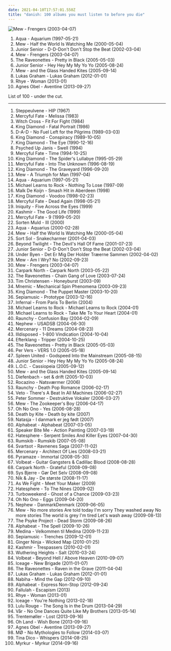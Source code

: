 ```yaml
---
date: 2021-04-10T17:57:01.550Z
title: "danish: 100 albums you must listen to before you die"
---
```

![Mew - Frengers (2003-04-07)](https://img.discogs.com/AnM9UOh8nyaKFJgg_VwWz7wRbJw=/fit-in/600x601/filters:strip_icc():format(jpeg):mode_rgb():quality(90)/discogs-images/R-1467098-1576333416-9295.jpeg.jpg "Mew - Frengers (2003-04-07)")
<ol class="albums">
<li data-cover="http://coverartarchive.org/release/6faa4168-52d1-4375-8b67-2b143a370a75/2570451062-500.jpg" data-tags="dance, pop, eurodance, 90s" role="button">Aqua - Aquarium (1997-05-21)</li>
<li data-cover="http://coverartarchive.org/release/4e4523bd-c035-4f79-a031-9055e06970fb/26379919825-500.jpg" data-tags="indie, pop, rock, danish, somehow very nostalgic" role="button">Mew - Half the World Is Watching Me (2000-05-04)</li>
<li data-cover="http://coverartarchive.org/release/7c71b328-e6ab-48b1-96b8-f1df0fca78eb/2981796820-500.jpg" data-tags="electronic, electronica, happy, dance" role="button">Junior Senior - D-D-Don't Don't Stop the Beat (2002-03-04)</li>
<li data-cover="https://img.discogs.com/AnM9UOh8nyaKFJgg_VwWz7wRbJw=/fit-in/600x601/filters:strip_icc():format(jpeg):mode_rgb():quality(90)/discogs-images/R-1467098-1576333416-9295.jpeg.jpg" data-tags="indie, danish, rock" role="button">Mew - Frengers (2003-04-07)</li>
<li data-cover="https://img.discogs.com/SOwiG1fbycNz_GIFEwPEN_HSeQ4=/fit-in/350x348/filters:strip_icc():format(jpeg):mode_rgb():quality(90)/discogs-images/R-459924-1116599390.jpg.jpg" data-tags="rock" role="button">The Raveonettes - Pretty in Black (2005-05-03)</li>
<li data-cover="https://img.discogs.com/U6PIy5GUjVerWh65ewZtq1k8eyU=/fit-in/500x500/filters:strip_icc():format(jpeg):mode_rgb():quality(90)/discogs-images/R-10744118-1503509646-4309.jpeg.jpg" data-tags="electronic, pop, danish" role="button">Junior Senior - Hey Hey My My Yo Yo (2005-08-24)</li>
<li data-cover="http://coverartarchive.org/release/d8e64927-2ed5-38b7-82c6-3f02ce624598/22167976638-500.jpg" data-tags="indie, indie rock" role="button">Mew - and the Glass Handed Kites (2005-09-14)</li>
<li data-cover="https://img.discogs.com/95iylV2MI3QPfDlGj5MWdSac9No=/fit-in/600x595/filters:strip_icc():format(jpeg):mode_rgb():quality(90)/discogs-images/R-4552944-1467374348-1565.jpeg.jpg" data-tags="danish, 10s, soul pop, dk, danish poprock, danish group" role="button">Lukas Graham - Lukas Graham (2012-01-01)</li>
<li data-cover="http://coverartarchive.org/release/7dfd5c40-ee28-4fda-8369-fe3748f75930/3612285293-500.jpg" data-tags="soul, sophisti-pop" role="button">Rhye - Woman (2013-01)</li>
<li data-cover="http://coverartarchive.org/release/2d012e66-6759-485b-beb5-00532c46a386/8544215048-500.jpg" data-tags="folk, singer-songwriter, piano" role="button">Agnes Obel - Aventine (2013-09-27)</li>
</ol>
List of 100 - under the cut.
<!-- more -->

_________________

<ol class="albums">
<li data-cover="http://coverartarchive.org/release/a3eec736-0657-4a5c-8c19-39cbfe9ad4b4/12302912604-500.jpg" data-tags="danish" role="button">
Steppeulvene - HIP (1967)
</li>
<li data-cover="https://img.discogs.com/vtCvXTUmE7p2mjZq_0Bdm64Vkg0=/fit-in/600x596/filters:strip_icc():format(jpeg):mode_rgb():quality(90)/discogs-images/R-8063092-1457706569-8805.jpeg.jpg" data-tags="heavy metal" role="button">
Mercyful Fate - Melissa (1983)
</li>
<li data-cover="https://img.discogs.com/gbmdCrYOyxtjlcUb9aOuwmEv1LE=/fit-in/600x595/filters:strip_icc():format(jpeg):mode_rgb():quality(90)/discogs-images/R-2294614-1411406389-9927.jpeg.jpg" data-tags="heavy metal, danish" role="button">
Witch Cross - Fit For Fight (1984)
</li>
<li data-cover="http://coverartarchive.org/release/8e5cebd6-0611-42f9-a0d4-a3c9db914b8b/13712727618-500.jpg" data-tags="heavy metal" role="button">
King Diamond - Fatal Portrait (1986)
</li>
<li data-cover="http://coverartarchive.org/release/8d093509-ed39-4f4c-9a89-3e2fccc7441a/2087865976-500.jpg" data-tags="rock, hard rock" role="button">
D-A-D - No Fuel Left for the Pilgrims (1989-03-03)
</li>
<li data-cover="http://coverartarchive.org/release/18a4faa0-98ee-4d18-ab91-b369180e51ce/13712828852-500.jpg" data-tags="heavy metal" role="button">
King Diamond - Conspiracy (1989-10-05)
</li>
<li data-cover="https://img.discogs.com/0J2C6-mca9oWKny6wWVItDFxxPc=/fit-in/600x480/filters:strip_icc():format(jpeg):mode_rgb():quality(90)/discogs-images/R-12274650-1531935326-2271.jpeg.jpg" data-tags="heavy metal" role="button">
King Diamond - The Eye (1990-12-16)
</li>
<li data-cover="https://img.discogs.com/O82ThGwI8G9BvDqfmXNzeqjioLQ=/fit-in/300x300/filters:strip_icc():format(jpeg):mode_rgb():quality(90)/discogs-images/R-453496-1294587463.jpeg.jpg" data-tags="grunge, danish" role="button">
Psyched Up Janis - Swell (1994)
</li>
<li data-cover="http://coverartarchive.org/release/aba37f4a-0385-48a1-8bb6-542c9cb57008/23103061588-500.jpg" data-tags="heavy metal" role="button">
Mercyful Fate - Time (1994-10-25)
</li>
<li data-cover="http://coverartarchive.org/release/37b52c06-f621-43ab-899b-f09668f6b629/13712934757-500.jpg" data-tags="heavy metal" role="button">
King Diamond - The Spider's Lullabye (1995-05-29)
</li>
<li data-cover="http://coverartarchive.org/release/7ef26d0c-e61d-35cc-91f6-1563f944f42f/23103245224-500.jpg" data-tags="heavy metal" role="button">
Mercyful Fate - Into The Unknown (1996-08-19)
</li>
<li data-cover="https://img.discogs.com/7Q_8CKv19HuYfepv3Sqx6ThmvvQ=/fit-in/600x617/filters:strip_icc():format(jpeg):mode_rgb():quality(90)/discogs-images/R-4198400-1358292382-8519.jpeg.jpg" data-tags="heavy metal" role="button">
King Diamond - The Graveyard (1996-09-20)
</li>
<li data-cover="http://coverartarchive.org/release/41be7979-d96e-4d3c-b360-2eb2c8ee6446/22174539193-500.jpg" data-tags="indie, shoegaze, dreamy" role="button">
Mew - A Triumph for Man (1997-04)
</li>
<li data-cover="http://coverartarchive.org/release/6faa4168-52d1-4375-8b67-2b143a370a75/2570451062-500.jpg" data-tags="dance, pop, eurodance, 90s" role="button">
Aqua - Aquarium (1997-05-21)
</li>
<li data-cover="http://coverartarchive.org/release/26dbfccd-ef22-4722-9cc0-5b3dc43654fe/6567223116-500.jpg" data-tags="rock, adult contemporary, danish" role="button">
Michael Learns to Rock - Nothing To Lose (1997-09)
</li>
<li data-cover="http://coverartarchive.org/release/d46a4b0f-aba3-4a38-b48d-5b030da86888/2553949736-500.jpg" data-tags="90s" role="button">
Malk De Koijn - Smash Hit in Aberdeen (1998)
</li>
<li data-cover="http://coverartarchive.org/release/4dd1bf19-a5ee-3092-bd3d-aa0c6d6d206a/1287127459-500.jpg" data-tags="heavy metal" role="button">
King Diamond - Voodoo (1998-02-23)
</li>
<li data-cover="http://coverartarchive.org/release/8a525d45-5dba-42a9-9d60-f5c3c5e21132/2900911393-500.jpg" data-tags="heavy metal" role="button">
Mercyful Fate - Dead Again (1998-05-21)
</li>
<li data-cover="http://coverartarchive.org/release/457ab04c-9d8f-45d3-81e4-28cbce0694b6/14038071478-500.jpg" data-tags="death metal" role="button">
Iniquity - Five Across the Eyes (1999)
</li>
<li data-cover="https://img.discogs.com/HhRcv7z_74n4mmYMYc_DUGK917Q=/fit-in/205x293/filters:strip_icc():format(jpeg):mode_rgb():quality(90)/discogs-images/R-1795274-1243843750.jpeg.jpg" data-tags="rock" role="button">
Kashmir - The Good Life (1999)
</li>
<li data-cover="http://coverartarchive.org/release/e0f0399e-acb7-3e59-b19d-c46a2cd28f57/20441622807-500.jpg" data-tags="heavy metal" role="button">
Mercyful Fate - 9 (1999-05-20)
</li>
<li data-cover="http://coverartarchive.org/release/5b44657a-b0d1-4f99-97a3-3f53665e8da0/12596134090-500.jpg" data-tags="electronic, contemporary folk, folktronica, danish, nordic ethno grooves" role="button">
Sorten Muld - III (2000)
</li>
<li data-cover="http://coverartarchive.org/release/785b406d-fc4c-4323-861d-fb973d652fa3/19545063480-500.jpg" data-tags="pop, dance" role="button">
Aqua - Aquarius (2000-02-28)
</li>
<li data-cover="http://coverartarchive.org/release/4e4523bd-c035-4f79-a031-9055e06970fb/26379919825-500.jpg" data-tags="indie, pop, rock, danish, somehow very nostalgic" role="button">
Mew - Half the World Is Watching Me (2000-05-04)
</li>
<li data-cover="http://coverartarchive.org/release/91d2e872-461b-48b6-ad5c-ed3ab0ccdab5/2858261940-500.jpg" data-tags="rock, post-punk, danish" role="button">
Sort Sol - Snakecharmer (2001-04-03)
</li>
<li data-cover="https://img.discogs.com/PUDk2fP-EupliQzHCc0J093mwYo=/fit-in/225x225/filters:strip_icc():format(jpeg):mode_rgb():quality(90)/discogs-images/R-5967566-1407637961-3599.jpeg.jpg" data-tags="progressive metal, symphonic metal" role="button">
Beyond Twilight - The Devil's Hall Of Fame (2001-07-23)
</li>
<li data-cover="http://coverartarchive.org/release/7c71b328-e6ab-48b1-96b8-f1df0fca78eb/2981796820-500.jpg" data-tags="electronic, electronica, happy, dance" role="button">
Junior Senior - D-D-Don't Don't Stop the Beat (2002-03-04)
</li>
<li data-cover="https://img.discogs.com/vjoFP7533NvxoiqRLRF_M0EQMSM=/fit-in/450x406/filters:strip_icc():format(jpeg):mode_rgb():quality(90)/discogs-images/R-346802-1597440907-5385.jpeg.jpg" data-tags="post-rock, danish post-rock" role="button">
Under Byen - Det Er Mig Der Holder Træerne Sammen (2002-04-02)
</li>
<li data-cover="https://via.placeholder.com/450" data-tags="rock, epic, danish" role="button">
Mew - Am I Wry? No (2002-09-23)
</li>
<li data-cover="https://img.discogs.com/AnM9UOh8nyaKFJgg_VwWz7wRbJw=/fit-in/600x601/filters:strip_icc():format(jpeg):mode_rgb():quality(90)/discogs-images/R-1467098-1576333416-9295.jpeg.jpg" data-tags="indie, danish, rock" role="button">
Mew - Frengers (2003-04-07)
</li>
<li data-cover="http://coverartarchive.org/release/77163e86-1f3c-456c-89c4-3ac165199264/11923727743-500.jpg" data-tags="indie, rock, hard rock, 00s, danish, sharp, dk, danish rock, cn, danish group" role="button">
Carpark North - Carpark North (2003-05-22)
</li>
<li data-cover="http://coverartarchive.org/release/01087dd6-0289-4616-bd8b-4be17cf76526/3374955413-500.jpg" data-tags="noise, noise pop, garage rock, 00s" role="button">
The Raveonettes - Chain Gang of Love (2003-07-24)
</li>
<li data-cover="http://coverartarchive.org/release/a1a8984b-1590-4d8c-837c-15b20fef7d09/5729678084-500.jpg" data-tags="rock, acoustic" role="button">
Tim Christensen - Honeyburst (2003-09)
</li>
<li data-cover="http://coverartarchive.org/release/f380d3fc-cd08-43af-91b7-e4139a94d4c7/24793252799-500.jpg" data-tags="industrial metal" role="button">
Mnemic - Mechanical Spin Phenomena (2003-09-23)
</li>
<li data-cover="https://img.discogs.com/MUZz_Nwet0IcSgHmLqL2GW78OjA=/fit-in/600x597/filters:strip_icc():format(jpeg):mode_rgb():quality(90)/discogs-images/R-3587243-1336379029.jpeg.jpg" data-tags="heavy metal" role="button">
King Diamond - The Puppet Master (2003-10-20)
</li>
<li data-cover="http://coverartarchive.org/release/7699cadb-b69e-4f39-a8a3-3f72487a35db/8018314646-500.jpg" data-tags="danish, denmark, copenhagen, europe, european, skandinavian music, skandinavian" role="button">
Sepiamusic - Prototype (2003-12-16)
</li>
<li data-cover="https://img.discogs.com/o0gQ-ig7SkqDuCneLPQ35Y1wJNA=/fit-in/600x496/filters:strip_icc():format(jpeg):mode_rgb():quality(90)/discogs-images/R-406424-1109191706.jpg.jpg" data-tags="dance, pop" role="button">
Infernal - From Paris To Berlin (2004)
</li>
<li data-cover="http://coverartarchive.org/release/4cac10c7-a8f4-48df-be61-e4358f58bde9/7676262971-500.jpg" data-tags="rock, mltr" role="button">
Michael Learns to Rock - Michael Learns to Rock (2004-01)
</li>
<li data-cover="http://coverartarchive.org/release/576238ea-e602-4727-a87c-989ca3666158/6634889873-500.jpg" data-tags="rock, danish, take me to your heart" role="button">
Michael Learns to Rock - Take Me To Your Heart (2004-01)
</li>
<li data-cover="https://via.placeholder.com/450" data-tags="industrial metal" role="button">
Raunchy - Confusion Bay (2004-02-09)
</li>
<li data-cover="https://img.discogs.com/5UPIS6UVJaT0u5THv2GamNOfv38=/fit-in/150x150/filters:strip_icc():format(jpeg):mode_rgb():quality(90)/discogs-images/R-5496730-1394898093-2058.jpeg.jpg" data-tags="rock, danish, denmark" role="button">
Nephew - USADSB (2004-06-30)
</li>
<li data-cover="https://img.discogs.com/NTVviIXrJ8KVvXXcCANylQznQ3w=/fit-in/300x300/filters:strip_icc():format(jpeg):mode_rgb():quality(90)/discogs-images/R-398648-1267036060.jpeg.jpg" data-tags="melodic death metal" role="button">
Mercenary - 11 Dreams (2004-08-23)
</li>
<li data-cover="https://img.discogs.com/c12TWiMs2tPrc2e3I5IJFettDX4=/fit-in/600x524/filters:strip_icc():format(jpeg):mode_rgb():quality(90)/discogs-images/R-8570537-1474414152-5196.jpeg.jpg" data-tags="death metal" role="button">
Illdisposed - 1-800 Vindication (2004-10-04)
</li>
<li data-cover="https://img.discogs.com/vDrhdpiSCQOv2B2i_eL7O77oHPg=/fit-in/500x446/filters:strip_icc():format(jpeg):mode_rgb():quality(90)/discogs-images/R-339667-1321456005.jpeg.jpg" data-tags="post-rock, electronic" role="button">
Efterklang - Tripper (2004-10-25)
</li>
<li data-cover="https://img.discogs.com/SOwiG1fbycNz_GIFEwPEN_HSeQ4=/fit-in/350x348/filters:strip_icc():format(jpeg):mode_rgb():quality(90)/discogs-images/R-459924-1116599390.jpg.jpg" data-tags="rock" role="button">
The Raveonettes - Pretty in Black (2005-05-03)
</li>
<li data-cover="http://coverartarchive.org/release/10c4f7fb-c279-4d17-bdf5-165544a9e297/7065406340-500.jpg" data-tags="danish" role="button">
Per Vers - VERS 1.0 (2005-05-18)
</li>
<li data-cover="http://coverartarchive.org/release/6ed8c8b4-86f2-4a16-af75-9854bf06d705/6370490470-500.jpg" data-tags="indie, mellow, danish" role="button">
Spleen United - Godspeed Into the Mainstream (2005-08-15)
</li>
<li data-cover="https://img.discogs.com/U6PIy5GUjVerWh65ewZtq1k8eyU=/fit-in/500x500/filters:strip_icc():format(jpeg):mode_rgb():quality(90)/discogs-images/R-10744118-1503509646-4309.jpeg.jpg" data-tags="electronic, pop, danish" role="button">
Junior Senior - Hey Hey My My Yo Yo (2005-08-24)
</li>
<li data-cover="http://coverartarchive.org/release/7361c1a3-7c92-4e2e-a8cb-ecc232b8d074/2553734781-500.jpg" data-tags="danish" role="button">
L.O.C. - Cassiopeia (2005-09-12)
</li>
<li data-cover="http://coverartarchive.org/release/d8e64927-2ed5-38b7-82c6-3f02ce624598/22167976638-500.jpg" data-tags="indie, indie rock" role="button">
Mew - and the Glass Handed Kites (2005-09-14)
</li>
<li data-cover="http://coverartarchive.org/release/30c5611c-f4ea-49df-980c-a2050ef51dbf/23670185295-500.jpg" data-tags="danish, emusic, try this, add to radio" role="button">
Diefenbach - set & drift (2005-10-03)
</li>
<li data-cover="https://img.discogs.com/XtjYw5jPvnXbjUovmKGPWdU5tZ8=/fit-in/592x598/filters:strip_icc():format(jpeg):mode_rgb():quality(90)/discogs-images/R-880620-1169231296.jpeg.jpg" data-tags="pop, 80s, new wave, danish, denmark, 1980s" role="button">
Rocazino - Natsværmer (2006)
</li>
<li data-cover="https://img.discogs.com/FFyf5ijI9AmXDLGbicMgM2oH2R8=/fit-in/600x594/filters:strip_icc():format(jpeg):mode_rgb():quality(90)/discogs-images/R-1181808-1570597165-8355.jpeg.jpg" data-tags="metalcore" role="button">
Raunchy - Death Pop Romance (2006-02-17)
</li>
<li data-cover="http://coverartarchive.org/release/709a1aa9-505e-49c3-b2d2-3126ebb09218/2858868456-500.jpg" data-tags="danish, electro-rock, the copenhagen albums 1, cds i own and have yet to hear" role="button">
Veto - There's A Beat In All Machines (2006-02-27)
</li>
<li data-cover="http://coverartarchive.org/release/fff60f32-b61b-47ed-a0de-c9ac8ff3f02b/11642589992-500.jpg" data-tags="pop, rock, danish, peter sommer" role="button">
Peter Sommer - Destruktive Vokaler (2006-03-27)
</li>
<li data-cover="https://img.discogs.com/Eb8_yLOQyOGhlsuLDjmxgVZotFI=/fit-in/600x874/filters:strip_icc():format(jpeg):mode_rgb():quality(90)/discogs-images/R-16143094-1604165788-6495.jpeg.jpg" data-tags="mellow" role="button">
Mew - The Zookeeper's Boy (2006-04-17)
</li>
<li data-cover="http://coverartarchive.org/release/d31ec0ee-8085-45f6-85b1-d767f418c8c9/18225864420-500.jpg" data-tags="danish, fully streamable albums which i have streamed fully" role="button">
Oh No Ono - Yes (2006-08-28)
</li>
<li data-cover="http://coverartarchive.org/release/5c45601a-d4a0-4888-b269-b6d29ba36711/23849255982-500.jpg" data-tags="indie, rock, alternative, alternative rock, experimental, indie rock, noise rock, hard rock, alternative pop, danish, denmark, trash rock, listen to this more" role="button">
Death by Kite - Death by kite (2007)
</li>
<li data-cover="http://coverartarchive.org/release/ce4d9178-1c2f-4730-a2fc-47136dd3a323/1172402176-500.jpg" data-tags="dansk, natasja" role="button">
Natasja - I danmark er jeg født (2007)
</li>
<li data-cover="https://img.discogs.com/i-wG_SI3K71aMdU4dimNNsZTQNY=/fit-in/600x598/filters:strip_icc():format(jpeg):mode_rgb():quality(90)/discogs-images/R-2295148-1303035043.jpeg.jpg" data-tags="pop, dance" role="button">
Alphabeat - Alphabeat (2007-03-05)
</li>
<li data-cover="http://coverartarchive.org/release/e2e6a711-d230-4621-bc3d-f13e883629be/18600428497-500.jpg" data-tags="experimental, indie rock, noise rock, danish" role="button">
Speaker Bite Me - Action Painting (2007-03-19)
</li>
<li data-cover="https://img.discogs.com/dz1KwLydSQk0CgtcohO7ofYXHlo=/fit-in/489x489/filters:strip_icc():format(jpeg):mode_rgb():quality(90)/discogs-images/R-4303018-1361195430-4034.jpeg.jpg" data-tags="thrash metal" role="button">
Hatesphere - Serpent Smiles And Killer Eyes (2007-04-30)
</li>
<li data-cover="https://via.placeholder.com/450" data-tags="dream pop" role="button">
Rumskib - Rumskib (2007-05-08)
</li>
<li data-cover="https://img.discogs.com/CztqxA9cV-tUTtMVxyy-BMKfIN4=/fit-in/600x600/filters:strip_icc():format(jpeg):mode_rgb():quality(90)/discogs-images/R-6152522-1526144979-7776.jpeg.jpg" data-tags="folk metal" role="button">
Svartsot - Ravnenes Saga (2007-11-02)
</li>
<li data-cover="https://img.discogs.com/7MCB54oWTdYRREAni23Tq0GhhK8=/fit-in/600x600/filters:strip_icc():format(jpeg):mode_rgb():quality(90)/discogs-images/R-1317310-1559381593-5783.jpeg.jpg" data-tags="melodic death metal" role="button">
Mercenary - Architect Of Lies (2008-03-21)
</li>
<li data-cover="http://coverartarchive.org/release/7fdbe5b3-46d5-414c-a612-6217c55b9378/1066570645-500.jpg" data-tags="heavy metal" role="button">
Pyramaze - Immortal (2008-05-30)
</li>
<li data-cover="http://coverartarchive.org/release/657aa587-d2c8-45d5-a207-5894e39efbd9/3213898734-500.jpg" data-tags="heavy metal, rockabilly" role="button">
Volbeat - Guitar Gangsters & Cadillac Blood (2008-08-28)
</li>
<li data-cover="http://coverartarchive.org/release/76eff9c8-bcd9-4123-ac2f-3fce0948cbd4/12518443240-500.jpg" data-tags="00s, danish, dansk, synth rock, danish rock, 5 star albums, danish group" role="button">
Carpark North - Grateful (2008-09-08)
</li>
<li data-cover="http://coverartarchive.org/release/81668ec5-01ff-4f14-af6b-6d4174f904b8/2445755745-500.jpg" data-tags="00s, danish, dansk, danish pop rock, danish female singer songwriter, dansk pop rock, cds i own and have yet to hear" role="button">
Sys Bjerre - Gør Det Selv (2008-09-08)
</li>
<li data-cover="http://coverartarchive.org/release/589af581-25d1-4278-997b-c5351e66a62c/2212005245-500.jpg" data-tags="danish" role="button">
Nik & Jay - De største (2008-11-17)
</li>
<li data-cover="https://img.discogs.com/RIgeFTDBvDlRPs3RX6QPi7M-810=/fit-in/600x601/filters:strip_icc():format(jpeg):mode_rgb():quality(90)/discogs-images/R-2212750-1581331373-6747.jpeg.jpg" data-tags="metalcore, hardcore, danish, as we fight" role="button">
As We Fight - Meet Your Maker (2009)
</li>
<li data-cover="https://img.discogs.com/KcU3f8EW65kGvnQwf8gnpo3iG24=/fit-in/448x448/filters:strip_icc():format(jpeg):mode_rgb():quality(90)/discogs-images/R-2768801-1394367505-8910.jpeg.jpg" data-tags="thrash metal, danish" role="button">
Hatesphere - To The Nines (2009-02)
</li>
<li data-cover="https://img.discogs.com/kNsXuz2pda3e9IDil7X_SloNKXc=/fit-in/600x538/filters:strip_icc():format(jpeg):mode_rgb():quality(90)/discogs-images/R-1700651-1493461614-2556.jpeg.jpg" data-tags="pop, alternative, electro, danish, electro-rock, want to buy, recs0609, cds i own and have yet to hear" role="button">
Turboweekend - Ghost of a Chance (2009-03-23)
</li>
<li data-cover="http://coverartarchive.org/release/85bf3d02-fce3-485d-b1cc-2059cc6094bd/6657546821-500.jpg" data-tags="rock" role="button">
Oh No Ono - Eggs (2009-04-20)
</li>
<li data-cover="http://coverartarchive.org/release/cec5aecd-df87-4afa-86e9-c453dd35583b/5821882874-500.jpg" data-tags="rock, danish, denmark" role="button">
Nephew - DanmarkDenmark (2009-06-05)
</li>
<li data-cover="https://img.discogs.com/zQrT1N3Xqql4as1eFIEWKi8-xXg=/fit-in/599x756/filters:strip_icc():format(jpeg):mode_rgb():quality(90)/discogs-images/R-1846029-1247429989.jpeg.jpg" data-tags="indie pop" role="button">
Mew - No more stories Are told today I'm sorry They washed away No more stories The world is grey I'm tired Let's wash away (2009-08-13)
</li>
<li data-cover="http://coverartarchive.org/release/1d110d76-38c2-46d6-a540-e895e8727be9/7461358829-500.jpg" data-tags="hardcore, sludge, danish" role="button">
The Psyke Project - Dead Storm (2009-08-26)
</li>
<li data-cover="http://coverartarchive.org/release/fd57d406-6d9b-483d-be8d-75a377e757fe/2524009497-500.jpg" data-tags="electronic, electropop, pop, dance, happy, synthpop, fun, danish, europop, danish poprock" role="button">
Alphabeat - The Spell (2009-10-26)
</li>
<li data-cover="https://img.discogs.com/LSCaL3IjIjYM2NV5yDmoOXrvVtE=/fit-in/360x480/filters:strip_icc():format(jpeg):mode_rgb():quality(90)/discogs-images/R-3498749-1571956013-6761.jpeg.jpg" data-tags="danish" role="button">
Medina - Velkommen til Medina (2009-11-23)
</li>
<li data-cover="http://coverartarchive.org/release/f83dfa74-66dc-43de-9a7f-7229b7e87a31/8018465977-500.jpg" data-tags="europe, danish, denmark, european, copenhagen, skandinavian music, skandinavian" role="button">
Sepiamusic - Trenches (2009-12-01)
</li>
<li data-cover="https://img.discogs.com/L9gcIyf8d0AUO_9BuTdPptksT5I=/fit-in/600x536/filters:strip_icc():format(jpeg):mode_rgb():quality(90)/discogs-images/R-2148037-1515459878-2438.jpeg.jpg" data-tags="electronic, scandinavian, danish, danmark, deens, noord-europa, denemarken" role="button">
Ginger Ninja - Wicked Map (2010-01-25)
</li>
<li data-cover="http://coverartarchive.org/release/1221f8b3-ac01-4d10-a87a-8a7c071a30a3/8965005879-500.jpg" data-tags="rock" role="button">
Kashmir - Trespassers (2010-02-01)
</li>
<li data-cover="https://img.discogs.com/DsW7vz5CEZX2n2S6OFddUjn8EYg=/fit-in/600x600/filters:strip_icc():format(jpeg):mode_rgb():quality(90)/discogs-images/R-4484356-1366489589-2164.jpeg.jpg" data-tags="power metal" role="button">
Wuthering Heights - Salt (2010-03-24)
</li>
<li data-cover="http://coverartarchive.org/release/3a63ea96-27bb-36a1-a18f-82b5e6d9c928/3799827743-500.jpg" data-tags="heavy metal" role="button">
Volbeat - Beyond Hell / Above Heaven (2010-09-07)
</li>
<li data-cover="http://coverartarchive.org/release/03a05ce9-6a91-4126-bad3-d53d1807c69a/9563885219-500.jpg" data-tags="noise rock" role="button">
Iceage - New Brigade (2011-01-07)
</li>
<li data-cover="http://coverartarchive.org/release/05bbf29b-b71a-4e55-a2d2-1eb01f7d1339/9390366569-500.jpg" data-tags="electronic, indie, indie rock, shoegaze, noise pop" role="button">
The Raveonettes - Raven in the Grave (2011-04-04)
</li>
<li data-cover="https://img.discogs.com/95iylV2MI3QPfDlGj5MWdSac9No=/fit-in/600x595/filters:strip_icc():format(jpeg):mode_rgb():quality(90)/discogs-images/R-4552944-1467374348-1565.jpeg.jpg" data-tags="danish, 10s, soul pop, dk, danish poprock, danish group" role="button">
Lukas Graham - Lukas Graham (2012-01-01)
</li>
<li data-cover="https://img.discogs.com/g3Ky7jCLOMA17Ihlr8X7yOz_R2s=/fit-in/500x500/filters:strip_icc():format(jpeg):mode_rgb():quality(90)/discogs-images/R-3863455-1359928306-8817.jpeg.jpg" data-tags="pop, female vocalists, danish, 10s, 2010s, vh1, mp3player 2019" role="button">
Nabiha - Mind the Gap (2012-09-10)
</li>
<li data-cover="http://coverartarchive.org/release/fd90a61b-c16c-4d68-b8aa-945bf0569882/2691071222-500.jpg" data-tags="pop, dance, house, danish, 2010s, europop, 1 raz" role="button">
Alphabeat - Express Non-Stop (2012-09-24)
</li>
<li data-cover="http://coverartarchive.org/release/270c5f1e-8da5-4a9a-9309-3ed6a4b2828e/3382838189-500.jpg" data-tags="electronic, indie, indie pop, female vocalists, catchy, danish, 10s, 2010s, fucking good, fallulah" role="button">
Fallulah - Escapism (2013)
</li>
<li data-cover="http://coverartarchive.org/release/7dfd5c40-ee28-4fda-8369-fe3748f75930/3612285293-500.jpg" data-tags="soul, sophisti-pop" role="button">
Rhye - Woman (2013-01)
</li>
<li data-cover="http://coverartarchive.org/release/735c3c9f-8317-44ab-ab71-826f51d10acc/3198810863-500.jpg" data-tags="post-punk" role="button">
Iceage - You're Nothing (2013-02-18)
</li>
<li data-cover="http://coverartarchive.org/release/95108677-fa5b-4f47-894d-462e9fff7013/4014019916-500.jpg" data-tags="danish, dubtech, dubtronica" role="button">
Lulu Rouge - The Song Is in the Drum (2013-04-29)
</li>
<li data-cover="http://coverartarchive.org/release/1c88b018-11ad-4046-b5d6-2928d1f5d4aa/4131634147-500.jpg" data-tags="electronic, industrial, danish, 10s, sacred bones, sacred bones records" role="button">
Vår - No One Dances Quite Like My Brothers (2013-05-14)
</li>
<li data-cover="http://coverartarchive.org/release/82c06148-49e1-4ea6-b3f0-d82003710407/5241081245-500.jpg" data-tags="electronic, experimental, indie rock, downtempo, new wave, downbeat, house, idm, deep house" role="button">
Trentemøller - Lost (2013-09-16)
</li>
<li data-cover="http://coverartarchive.org/release/c68bb370-37e1-446a-852d-7eff7d085dae/5181767951-500.jpg" data-tags="electronic, electropop, pop, indie pop, danish, my gang 13" role="button">
Oh Land - Wish Bone (2013-09-16)
</li>
<li data-cover="http://coverartarchive.org/release/2d012e66-6759-485b-beb5-00532c46a386/8544215048-500.jpg" data-tags="folk, singer-songwriter, piano" role="button">
Agnes Obel - Aventine (2013-09-27)
</li>
<li data-cover="http://coverartarchive.org/release/49da37ee-065a-4d7f-a204-9dda8047aad4/6658777371-500.jpg" data-tags="indie pop, synthpop, electropop, indietronica" role="button">
MØ - No Mythologies to Follow (2014-03-07)
</li>
<li data-cover="http://coverartarchive.org/release/a326a97c-c3ba-45f6-8b5f-c46e7ba5e128/12087700931-500.jpg" data-tags="indie, folk, experimental, danish, aoty" role="button">
Tina Dico - Whispers (2014-08-25)
</li>
<li data-cover="http://coverartarchive.org/release/e617e91f-2693-487b-a841-f41f219ce644/9071188116-500.jpg" data-tags="black metal, atmospheric black metal" role="button">
Myrkur - Myrkur (2014-09-16)
</li>
</ol>